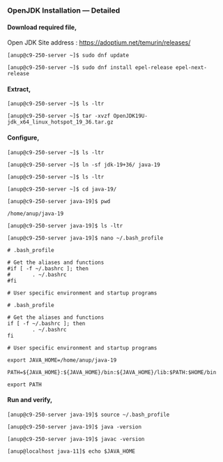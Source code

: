 
### OpenJDK Installation — Detailed

#### Download required file,

Open JDK Site address : https://adoptium.net/temurin/releases/


`[anup@c9-250-server ~]$ sudo dnf update`

`[anup@c9-250-server ~]$ sudo dnf install epel-release epel-next-release`

#### Extract,

`[anup@c9-250-server ~]$ ls -ltr`

`[anup@c9-250-server ~]$ tar -xvzf OpenJDK19U-jdk_x64_linux_hotspot_19_36.tar.gz`

#### Configure,

`[anup@c9-250-server ~]$ ls -ltr`

`[anup@c9-250-server ~]$ ln -sf jdk-19+36/ java-19`

`[anup@c9-250-server ~]$ ls -ltr`

`[anup@c9-250-server ~]$ cd java-19/`

`[anup@c9-250-server java-19]$ pwd`

    /home/anup/java-19
   
`[anup@c9-250-server java-19]$ ls -ltr`

`[anup@c9-250-server java-19]$ nano ~/.bash_profile`

    # .bash_profile
    
    # Get the aliases and functions
    #if [ -f ~/.bashrc ]; then
    #       . ~/.bashrc
    #fi
    
    # User specific environment and startup programs
    
    # .bash_profile
    
    # Get the aliases and functions
    if [ -f ~/.bashrc ]; then
            . ~/.bashrc
    fi
    
    # User specific environment and startup programs
    
    export JAVA_HOME=/home/anup/java-19
    
    PATH=${JAVA_HOME}:${JAVA_HOME}/bin:${JAVA_HOME}/lib:$PATH:$HOME/bin
    
    export PATH
    
    
    
#### Run and verify,

`[anup@c9-250-server java-19]$ source ~/.bash_profile`

`[anup@c9-250-server java-19]$ java -version`

`[anup@c9-250-server java-19]$ javac -version`

`[anup@localhost java-11]$ echo $JAVA_HOME`
